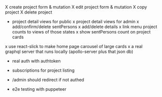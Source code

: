 X create project form & mutation
X edit project form & mutation
X copy project
X delete project
- project detail views for public
x project detail views for admin
x add/confirm/delete sentPersons
x add/delete details
x link menu project counts to views of those states
x show sentPersons count on project cards

x use react-slick to make home page carousel of large cards
x a real graphql server that runs locally (apollo-server plus that json db)
- real auth with authtoken
- subscriptions for project listing

- /admin should redirect if not authed

- e2e testing with puppeteer

